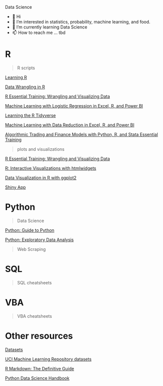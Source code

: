 Data Science

- 👋 Hi
- 👀 I’m interested in statistics, probability, machine learning, and food.
- 🌱 I’m currently learning Data Science
- 📫 How to reach me ... tbd

<!---
bigdatagal/bigdatagal is a ✨ special ✨ repository because its `README.md` (this file) appears on your GitHub profile.
You can click the Preview link to take a look at your changes.
--->

# R

> R scripts

[Learning R](https://maciejsok.github.io/scripts/01%20Learning%20R.html)

[Data Wrangling in R](https://maciejsok.github.io/scripts/03%20Data%20Wrangling%20in%20R.html)

[R Essential Training: Wrangling and Visualizing Data](https://maciejsok.github.io/scripts/04%20R%20Essential%20Training%20Wrangling%20and%20Visualizing%20Data.html)

[Machine Learning with Logistic Regression in Excel, R, and Power BI](https://maciejsok.github.io/scripts/07%20Machine%20Learning%20with%20Logistic%20Regression%20in%20Excel%2C%20R%2C%20and%20Power%20BI.html)

[Learning the R Tidyverse](https://maciejsok.github.io/scripts/09%20Learning%20the%20R%20Tidyverse.html)

[Machine Learning with Data Reduction in Excel, R, and Power BI](https://maciejsok.github.io/scripts/10%20Machine%20Learning%20with%20Data%20Reduction%20in%20Excel%2C%20R%2C%20and%20Power%20BI.html)

[Algorithmic Trading and Finance Models with Python, R, and Stata Essential Training](https://maciejsok.github.io/scripts/17%20Algorithmic%20Trading%20and%20Finance%20Models%20with%20Python%2C%20R%2C%20and%20Stata%20Essential%20Training.html)

[ ]( )

> plots and visualizations

[R Essential Training: Wrangling and Visualizing Data](https://maciejsok.github.io/scripts/04%20plots%20R%20Essential%20Training%20Wrangling%20and%20Visualizing%20Data.html)

[R: Interactive Visualizations with htmlwidgets](https://maciejsok.github.io/scripts/12%20plots%20R%20Interactive%20Visualizations%20with%20htmlwidgets.html)

[Data Visualization in R with ggplot2](https://maciejsok.github.io/scripts/13%20plots%20Data%20Visualization%20in%20R%20with%20ggplot2.html)

[Shiny App]()

# Python

> Data Science

[Python: Guide to Python](https://maciejsok.github.io/scripts/w3schoolsPython.html)

[Python: Exploratory Data Analysis](https://maciejsok.github.io/scripts/ExploratoryDataAnalysis.html)

> Web Scraping

# SQL

> SQL cheatsheets

# VBA

> VBA cheatsheets

# Other resources

[Datasets](https://maciejsok.github.io/scripts/datasets.html)

[UCI Machine Learning Repository datasets](https://archive.ics.uci.edu/ml/datasets.php)

[R Markdown: The Definitive Guide](https://bookdown.org/yihui/rmarkdown/)

[Python Data Science Handbook](https://jakevdp.github.io/PythonDataScienceHandbook/)
